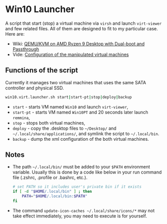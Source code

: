 # Win10 Launcher

A script that start (stop) a virtual machine via `virsh` and launch `virt-viewer` and few related files. All of them are designed to fit to my particular case. Here are:

* Wiki: [QEMU/KVM on AMD Ryzen 9 Desktop with Dual-boot and Passthrough](https://wiki.metalevel.tech/wiki/QEMU/KVM_on_AMD_Ryzen_9_Desktop_with_Dual-boot_and_Passthrough)
* Vide: [Configuration of the manipulated virtual machines](https://vimeo.com/745733269)

## Functions of the script
Currently it manages two virtual machines that uses the same SATA controller and physical SSD.

```bash
win10.virt.launcher.sh start|start-pt|stop|deploy|backup
```

* `start` - starts VM named `Win10` and launch `virt-viewer`,
* `start-pt` - starts VM named `Win10PT` and 20 seconds later launch `remmina`,
* `stop` - stops both virtual machines,
* `deploy` - copy the .desktop files to `~/Desktop/` and `~/.local/share/applications/`, and symlink the script to `~/.local/bin`.
* `backup` - dump the xml configuration of the both virtual machines.

## Notes

* The path `~/.local/bin/` must be added to your `$PATH` environment variable. Usually this is done by a code like below in your run command file (.zshrc, .profile or .bashrc, etc.).

    ```bash
    # set PATH so it includes user's private bin if it exists
    if [ -d "$HOME/.local/bin" ] ; then
        PATH="$HOME/.local/bin:$PATH"
    fi
    ```

* The command `update-icon-caches ~/.local/share/icons/*` may not take effect immediately, you may need to execute is for yourself.